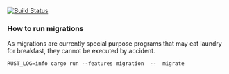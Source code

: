 [![Build Status](https://travis-ci.org/crates-io/criner.svg?branch=master)](https://travis-ci.org/crates-io/criner)

### How to run migrations

As migrations are currently special purpose programs that may eat laundry for breakfast, they cannot be executed by accident.
```
RUST_LOG=info cargo run --features migration  --  migrate
```
